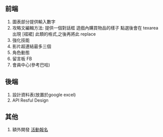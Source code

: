 
## 前端
1. 圖表部分提供輸入數字
2. 攻略文編輯方法: 提供一個對話框 遊戲內購買物品的樣子 點選後會在 texarea 出現 [褶裙] 此類的格式,之後再將此 replace 
3. 強化技能
4. 影片超連結最多三個
5. 角色動態
6. 留言板 FB
7. 會員中心(參考巴哈)

## 後端
1. 設計資料表(放置於google excel)
2. API Resful Design


## 其他
1. 額外開發 [活動報名](http://hkmotournament2017.lol.garena.tw/)